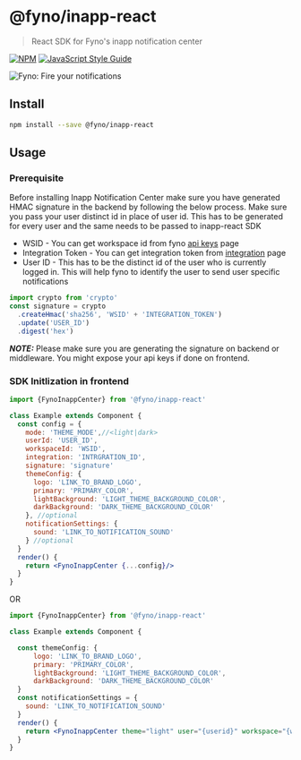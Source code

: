 # @fyno/inapp-react

> React SDK for Fyno's inapp notification center

[![NPM](https://img.shields.io/npm/v/@fyno/inapp-react.svg)](https://www.npmjs.com/package/@fyno/inapp-react) [![JavaScript Style Guide](https://img.shields.io/badge/code_style-standard-brightgreen.svg)](https://standardjs.com)

![Fyno: Fire your notifications](https://fynodev.s3.ap-south-1.amazonaws.com/others/Fyno_Banner.jpeg)

## Install

```bash
npm install --save @fyno/inapp-react
```

## Usage

### Prerequisite

Before installing Inapp Notification Center make sure you have generated HMAC signature in the backend by following the below process. Make sure you pass your user distinct id in place of user id. This has to be generated for every user and the same needs to be passed to inapp-react SDK

- WSID - You can get workspace id from fyno [api keys](https://app.fyno.io/api-keys) page
- Integration Token - You can get integration token from [integration](https://app.fyno.io/integrations) page
- User ID - This has to be the distinct id of the user who is currently logged in. This will help fyno to identify the user to send user specific notifications

```jsx
import crypto from 'crypto'
const signature = crypto
  .createHmac('sha256', 'WSID' + 'INTEGRATION_TOKEN')
  .update('USER_ID')
  .digest('hex')
```

**_NOTE:_** Please make sure you are generating the signature on backend or middleware. You might expose your api keys if done on frontend.

### SDK Initlization in frontend

```jsx
import {FynoInappCenter} from '@fyno/inapp-react'

class Example extends Component {
  const config = {
    mode: 'THEME_MODE',//<light|dark>
    userId: 'USER_ID',
    workspaceId: 'WSID',
    integration: 'INTRGRATION_ID',
    signature: 'signature'
    themeConfig: {
      logo: 'LINK_TO_BRAND_LOGO',
      primary: 'PRIMARY_COLOR',
      lightBackground: 'LIGHT_THEME_BACKGROUND_COLOR',
      darkBackground: 'DARK_THEME_BACKGROUND_COLOR'
    }, //optional
    notificationSettings: {
      sound: 'LINK_TO_NOTIFICATION_SOUND'
    } //optional
  }
  render() {
    return <FynoInappCenter {...config}/>
  }
}
```

OR

```jsx
import {FynoInappCenter} from '@fyno/inapp-react'

class Example extends Component {

  const themeConfig: {
      logo: 'LINK_TO_BRAND_LOGO',
      primary: 'PRIMARY_COLOR',
      lightBackground: 'LIGHT_THEME_BACKGROUND_COLOR',
      darkBackground: 'DARK_THEME_BACKGROUND_COLOR'
  }
  const notificationSettings = {
    sound: 'LINK_TO_NOTIFICATION_SOUND'
  }
  render() {
    return <FynoInappCenter theme="light" user="{userid}" workspace="{workspace_id}" integration="{integration_id}" signature="{signature generated from backend}" themeConfig={themeConfig} notificationSettings={notificationSettings}/>
  }
}
```
